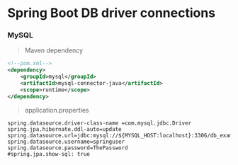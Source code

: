 # Spring Boot DB driver connections

### MySQL

> Maven dependency 

```xml
<!--pom.xml-->
<dependency>
	<groupId>mysql</groupId>
	<artifactId>mysql-connector-java</artifactId>
	<scope>runtime</scope>
</dependency>
```

> application.properties

```properties
spring.datasource.driver-class-name =com.mysql.jdbc.Driver
spring.jpa.hibernate.ddl-auto=update
spring.datasource.url=jdbc:mysql://${MYSQL_HOST:localhost}:3306/db_example
spring.datasource.username=springuser
spring.datasource.password=ThePassword
#spring.jpa.show-sql: true
```

